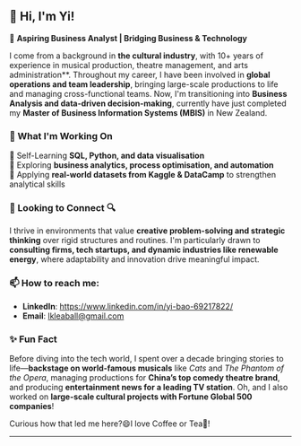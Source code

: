 ## 👋 Hi, I'm Yi!  
🚀 **Aspiring Business Analyst | Bridging Business & Technology**  

I come from a background in **the cultural industry**, with 10+ years of experience in musical production, theatre management, and arts administration**. Throughout my career, I have been involved in **global operations and team leadership**, bringing large-scale productions to life and managing cross-functional teams. Now, I'm transitioning into **Business Analysis and data-driven decision-making**, currently have just completed my **Master of Business Information Systems (MBIS)** in New Zealand.  

### 🌱 What I'm Working On  
🔹 Self-Learning **SQL, Python, and data visualisation**  
🔹 Exploring **business analytics, process optimisation, and automation**  
🔹 Applying **real-world datasets from Kaggle & DataCamp** to strengthen analytical skills  

### 🤝 Looking to Connect  🔍  
I thrive in environments that value **creative problem-solving and strategic thinking** over rigid structures and routines. I'm particularly drawn to **consulting firms, tech startups, and dynamic industries like renewable energy**, where adaptability and innovation drive meaningful impact.

### 📫 How to reach me:
- **LinkedIn**: https://www.linkedin.com/in/yi-bao-69217822/  
- **Email**: lkleaball@gmail.com

### ✨ Fun Fact  
Before diving into the tech world, I spent over a decade bringing stories to life—**backstage on world-famous musicals** like *Cats* and *The Phantom of the Opera*, managing productions for **China’s top comedy theatre brand**, and producing **entertainment news for a leading TV station**. Oh, and I also worked on **large-scale cultural projects with Fortune Global 500 companies**!  

Curious how that led me here?😄I love Coffee or Tea🍵!


---
